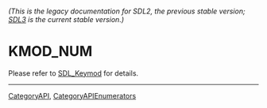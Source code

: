 ###### (This is the legacy documentation for SDL2, the previous stable version; [SDL3](https://wiki.libsdl.org/SDL3/) is the current stable version.)
# KMOD_NUM

Please refer to [SDL_Keymod](SDL_Keymod) for details.

----
[CategoryAPI](CategoryAPI), [CategoryAPIEnumerators](CategoryAPIEnumerators)

